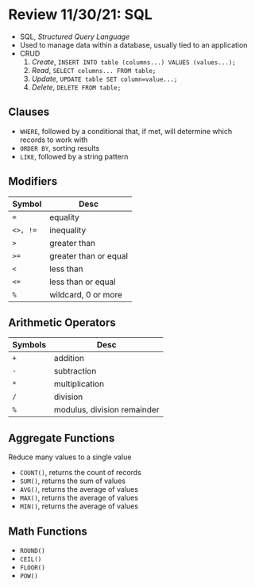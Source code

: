 # Review 11/30/21: SQL

- SQL, _Structured Query Language_
- Used to manage data within a database, usually tied to an application
- CRUD
  1. _Create_, `INSERT INTO table (columns...) VALUES (values...);`
  2. _Read_, `SELECT columns... FROM table;`
  3. _Update_, `UPDATE table SET column=value...;`
  4. _Delete_, `DELETE FROM table;`

## Clauses

- `WHERE`, followed by a conditional that, if met, will determine which records to work with
- `ORDER BY`, sorting results
- `LIKE`, followed by a string pattern

## Modifiers

| Symbol   | Desc                  |
| -------- | --------------------- |
| `=`      | equality              |
| `<>, !=` | inequality            |
| `>`      | greater than          |
| `>=`     | greater than or equal |
| `<`      | less than             |
| `<=`     | less than or equal    |
| `%`      | wildcard, 0 or more   |

## Arithmetic Operators

| Symbols | Desc                        |
| ------- | --------------------------- |
| `+`     | addition                    |
| `-`     | subtraction                 |
| `*`     | multiplication              |
| `/`     | division                    |
| `%`     | modulus, division remainder |

## Aggregate Functions

Reduce many values to a single value

- `COUNT()`, returns the count of records
- `SUM()`, returns the sum of values
- `AVG()`, returns the average of values
- `MAX()`, returns the average of values
- `MIN()`, returns the average of values

## Math Functions

- `ROUND()`
- `CEIL()`
- `FLOOR()`
- `POW()`
